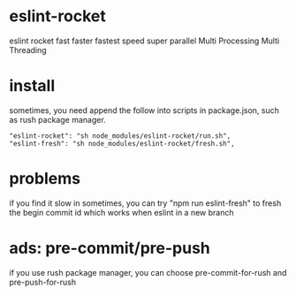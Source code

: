 # eslint-rocket
eslint rocket fast faster fastest speed super parallel Multi Processing Multi Threading

# install
sometimes, you need append the follow into scripts in package.json, such as rush package manager.

    "eslint-rocket": "sh node_modules/eslint-rocket/run.sh",
    "eslint-fresh": "sh node_modules/eslint-rocket/fresh.sh",

# problems
if you find it slow in sometimes, you can try "npm run eslint-fresh" to fresh the begin commit id which works when eslint in a new branch

# ads: pre-commit/pre-push
if you use rush package manager, you can choose pre-commit-for-rush and pre-push-for-rush
